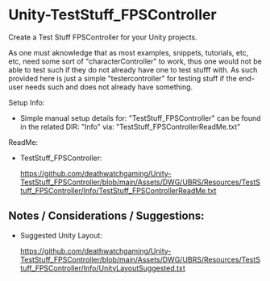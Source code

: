 # Unity-TestStuff_FPSController

 Create a Test Stuff FPSController for your Unity projects.

 As one must aknowledge that as most examples, snippets, tutorials, etc, etc, need some sort of 
 "characterController" to work, thus one would not be able to test such if they do not already 
 have one to test stufff with. As such provided here is just a simple "testercontroller" for 
 testing stuff if the end-user needs such and does not already have something.

Setup Info:

 * Simple manual setup details for: "TestStuff_FPSController" can be found in the related DIR: 
   "Info" via: "TestStuff_FPSControllerReadMe.txt"

 ReadMe:

 * TestStuff_FPSController:

   https://github.com/deathwatchgaming/Unity-TestStuff_FPSController/blob/main/Assets/DWG/UBRS/Resources/TestStuff_FPSController/Info/TestStuff_FPSControllerReadMe.txt


 Notes / Considerations / Suggestions:
---------------------------------------

 * Suggested Unity Layout:

   https://github.com/deathwatchgaming/Unity-TestStuff_FPSController/blob/main/Assets/DWG/UBRS/Resources/TestStuff_FPSController/Info/UnityLayoutSuggested.txt 


